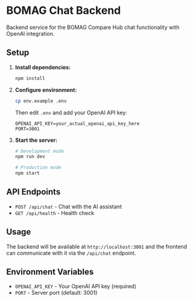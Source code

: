 # BOMAG Chat Backend

Backend service for the BOMAG Compare Hub chat functionality with OpenAI integration.

## Setup

1. **Install dependencies:**
   ```bash
   npm install
   ```

2. **Configure environment:**
   ```bash
   cp env.example .env
   ```
   Then edit `.env` and add your OpenAI API key:
   ```
   OPENAI_API_KEY=your_actual_openai_api_key_here
   PORT=3001
   ```

3. **Start the server:**
   ```bash
   # Development mode
   npm run dev
   
   # Production mode
   npm start
   ```

## API Endpoints

- `POST /api/chat` - Chat with the AI assistant
- `GET /api/health` - Health check

## Usage

The backend will be available at `http://localhost:3001` and the frontend can communicate with it via the `/api/chat` endpoint.

## Environment Variables

- `OPENAI_API_KEY` - Your OpenAI API key (required)
- `PORT` - Server port (default: 3001)
